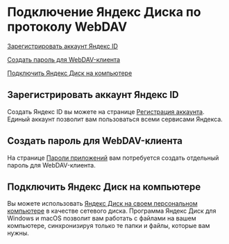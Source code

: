 # Подключение Яндекс Диска по протоколу WebDAV

[Зарегистрировать аккаунт Яндекс ID](#Зарегистрировать-аккаунт-Яндекс-ID)

[Создать пароль для WebDAV-клиента](#Создать-пароль-для-WebDAV-клиента)

[Подключить Яндекс Диск на компьютере](#Подключить-Яндекс-Диск-на-компьютере)  



## Зарегистрировать аккаунт Яндекс ID

Создать Яндекс ID вы можете на странице [Регистрация аккаунта](https://yandex.ru/support/id/authorization/registration.html). Единый аккаунт позволит вам пользоваться всеми сервисами Яндекса.  



## Создать пароль для WebDAV-клиента

На странице [Пароли приложений](https://yandex.ru/support/id/authorization/app-passwords.html) вам потребуется создать отдельный пароль для WebDAV-клиента.  



## Подключить Яндекс Диск на компьютере

Вы можете использовать [Яндекс Диск на своем персональном компьютере](https://webdav.yandex.ru) в качестве сетевого диска. Программа Яндекс Диск для Windows и macOS позволит вам работать с файлами на вашем компьютере, синхронизируя только те папки и файлы, которые вам нужны.

